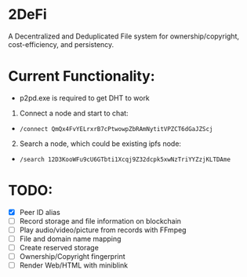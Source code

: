 # 2DeFi
A Decentralized and Deduplicated File system for ownership/copyright, cost-efficiency, and persistency.

# Current Functionality:

- p2pd.exe is required to get DHT to work

1. Connect a node and start to chat:

- `/connect QmQx4FvYELrxrB7cPtwowpZbRAmNytitVPZCT6dGaJZScj`

2. Search a node, which could be existing ipfs node:

- `/search 12D3KooWFu9cU6GTbti1Xcqj9Z32dcpk5xwNzTriYYZzjKLTDAme`


# TODO:

- [X] Peer ID alias
- [ ] Record storage and file information on blockchain
- [ ] Play audio/video/picture from records with FFmpeg
- [ ] File and domain name mapping
- [ ] Create reserved storage
- [ ] Ownership/Copyright fingerprint
- [ ] Render Web/HTML with miniblink
